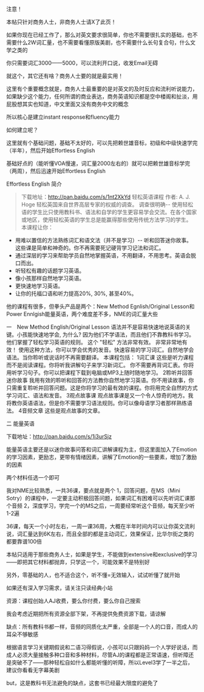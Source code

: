 注意！

本帖只针对商务人士，非商务人士请X了此页！

如果你现在已经工作了，那么对英文要求很简单，你也不需要很扎实的基础，也不需要什么2W词汇量，也不需要看懂原版美剧，也不需要什么长句复合句，什么文学之类的

你只需要词汇3000——5000，可以流利开口说，收发Email无碍

就这个，其它还有啥？商务人士要的就是最实用！

这里有个重要概念就是，商务人士最重要的是对英文的及时反应和流利听说能力，如果缺少这个能力，任何所谓的商业表达，商务英语知识都是空中楼阁和扯淡，用屁股想其实也知道，中文里面又没有商务中文的概念

所以核心是建立instant response和fluency能力

如何建立呢？

这里就有个基础问题，基础不太好的，可以先把赖世雄音标，初级和中级快速学完（半年），然后开始Effortless English

基础好点的（能听懂VOA慢速，词汇量2000左右的）就可以把赖世雄音标学完（两周），然后迅速开始Effortless English

Effortless English 简介


> 下载地址：http://pan.baidu.com/s/1nt2XkYd
轻松英语课程
作者: A. J. Hoge
轻松英国来自世界高层专家的权威的调查。 调查很明确-- 使用轻松语的学生比只使用教科书、语法和自学的学生更容易学会交流。在各个国家或地区，使用轻松英语的学生总是能赢得那些使用传统方法学习的学生。
本课程让你：
* 用难以置信的方法熟练词汇和语文法（并不是学习）-- 听和回答迷你故事。 这些课是简单和神奇的。你不再需要死记硬背学习记法和词汇。
* 通过深层的学习来帮助学员自然地掌握英语，不用翻译，不用思考。英语会脱口而出。
* 听轻松有趣的话题学习英语。
* 像小孩那样自然地学习英语。
* 更快速地学习英语。
* 让你的托福口语和听力提高20%, 30%, 甚至40%。

他的课程有很多，但拳头产品是两个：New Method Egnlish/Original Lesson和Power Ennlgish能量英语，两个难度差不多，NME的词汇量大些

一　New Method English/Original Lesson
语法并不是容易快速地说英语的关键。小孩能快速地学会, 为什么? 因为他们不学语法，而且他们不靠教科书学习。 他们掌握了轻松学习英语的规则。 这个 "轻松" 方法非常有效。 非常非常地有效！
使用这种方法，你可以学会优秀的发音。快速容易的学习词汇。自然地学会语法。当你聆听或说话时不再需要翻译。
本课程包括：
1词汇课
这些是听力课程而不是阅读课程。你将听我讲解句子来学习新词汇。 你不需要再背词汇表。你将用听学习句子。你可以把课程下载到电脑或MP3上随时随地学习。
2聆听并回答迷你故事
我用有效的聆听和回答的方法教你自然地学习英语。你不用读故事，你只需重复聆听并回答问题。这是你将学习的最有效的课程。你将用完全自然的方式学习词汇、语法和发音。
3观点故事课
观点故事课是又一个令人惊奇的地方。我将教你英语语法，但是你不需要学习语法规则。你可以像母语学习者那样熟练语法。
4音频文章
这些是观点故事的文章。

二 能量英语

下载地址：http://pan.baidu.com/s/1i3urSjz

能量英语主要还是以迷你故事问答和词汇讲解课程为主，但这里面加入了Emotion的学习因素，更励志，更带有情绪因素，讲解了Emotion的一些要素，增加了激励的因素

两个材料任选一个即可

我对NME比较熟悉，一共36课，要点就是两个
1，回答问题，在MS（Mini Sotry）的课程中，一定要主动积极回答问题，如果词汇有困难可以先听词汇课那个音频
2，深度学习，学完一个的MS之后，一周要经常听这个音频，每天至少听1-2遍

36课，每天一个小时左右，一周一课36周，大概在半年时间内可以让你英文流利说，词汇量达到6K左右，而且全部的都是主动词汇，效果保证，比华尔街之类的都要靠谱100倍

本帖只适用于那些商务人士，如果是学生，不能做到extensive和exclusive的学习——即把其它材料都抛弃，只学这一个，可能效果不是特别好

另外，零基础的人，也不适合这个，听不懂=无效输入，试试听懂了就开始

如果还有深入学习需求，请关注只读经典小站

资源：课程创始人AJ收费，要么你付费，要么你自己搜索

我会考虑近期把所有资源全部下架，不再提供免费资源下载，请谅解

缺点：所有教科书都一样，音频的同质化太严重，全部是一个人的口音，而成人的耳朵不够敏感

根据语言学习关键期假说和二语习得假说，小孩可以只跟妈妈一个人学好说话，而成人必须大量接触多种口音和多种材料，尽管AJ的课程都是正常语速，但听障还是突破不了——那种轻松自如什么都能听懂的听障，所以Level3学了一半之后，建议你看看无字幕美剧

but，这是教科书无法避免的缺点，这套书已经最大限度的避免了
